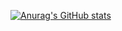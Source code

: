 [![Anurag's GitHub stats](https://github-readme-stats.vercel.app/api?username=Tykeaboyloy&count_private=true&show_icons=true&theme=onedark)](https://github.com/anuraghazra/github-readme-stats)
